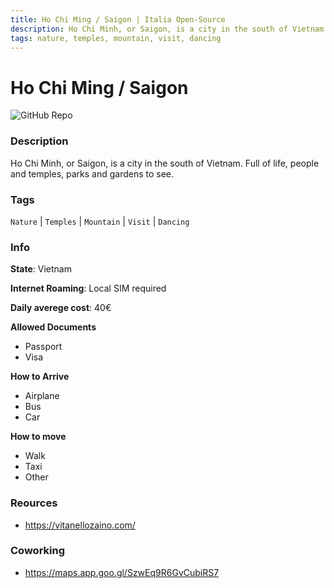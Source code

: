 ```yaml
---
title: Ho Chi Ming / Saigon | Italia Open-Source
description: Ho Chi Minh, or Saigon, is a city in the south of Vietnam. Full of life, people and temples, parks and gardens to see.
tags: nature, temples, mountain, visit, dancing
---
```

        

# Ho Chi Ming / Saigon

![GitHub Repo](https://img.shields.io/static/v1?label=category&message=digital-nomads&color=green)

### Description

Ho Chi Minh, or Saigon, is a city in the south of Vietnam. Full of life, people and temples, parks and gardens to see.

### Tags

`Nature` | `Temples` | `Mountain` | `Visit` | `Dancing`

### Info

**State**: Vietnam

**Internet Roaming**: Local SIM required

**Daily averege cost**: 40€

**Allowed Documents**

- Passport
- Visa

**How to Arrive**

- Airplane
- Bus
- Car

**How to move**

- Walk
- Taxi
- Other

### Reources

- https://vitanellozaino.com/

### Coworking

- https://maps.app.goo.gl/SzwEq9R6GvCubiRS7